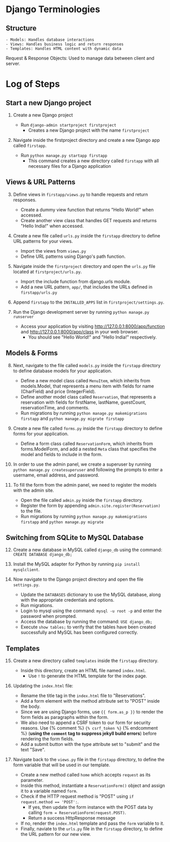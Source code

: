 # Django Terminologies

## Structure
    - Models: Handles database interactions
    - Views: Handles business logic and return responses
    - Templates: Handles HTML content with dynamic data

Request & Response Objects: Used to manage data between client and server.

# Log of Steps


## Start a new Django project

1. Create a new Django project
    - Run `django-admin startproject firstproject`
        - Creates a new Django project with the name `firstproject`

2. Navigate inside the firstproject directory and create a new Django app called `firstapp`.
    - Run `python manage.py startapp firstapp`
        - This command creates a new directory called `firstapp` with all necessary files for a Django application

## Views & URL Patterns

3. Define views in `firstapp/views.py` to handle requests and return responses.
    - Create a dummy view function that returns "Hello World!" when accessed.
    - Create another view class that handles GET requests and returns "Hello India!" when accessed.

4. Create a new file called `urls.py` inside the `firstapp` directory to define URL patterns for your views.
    - Import the views from `views.py`
    - Define URL patterns using Django's path function.

5. Navigate inside the `firstproject` directory and open the `urls.py` file located at `firstproject/urls.py`.
    - Import the include function from django.urls module.
    - Add a new URL pattern, `app/`, that includes the URLs defined in `firstapp/urls.py`

6. Append `firstapp` to the `INSTALLED_APPS` list in `firstproject/settings.py`.

7. Run the Django development server by running `python manage.py runserver`
    - Access your application by visiting http://127.0.0.1:8000/app/function and http://127.0.0.1:8000/app/class in your web browser.
        - You should see "Hello World!" and "Hello India!" respectively.


## Models & Forms

8. Next, navigate to the file called `models.py` inside the `firstapp` directory to define database models for your application.
    - Define a new model class called `MenuItem`, which inherits from models.Model, that represents a menu item with fields for name (CharField) and price (IntegerField).
    - Define another model class called `Reservation`, that represents a reservation with fields for firstName, lastName, guestCount, reservationTime, and comments.
    - Run migrations by running `python manage.py makemigrations firstapp` and `python manage.py migrate firstapp`

9. Create a new file called `forms.py` inside the `firstapp` directory to define forms for your application.
    - Define a form class called `ReservationForm`, which inherits from forms.ModelForm, and add a nested `Meta` class that specifies the model and fields to include in the form.

10. In order to use the admin panel, we create a superuser by running `python manage.py createsuperuser` and following the prompts to enter a username, email address, and password.

11. To fill the form from the admin panel, we need to register the models with the admin site.
    - Open the file called `admin.py` inside the `firstapp` directory.
    - Register the form by appending `admin.site.register(Reservation)` to the file.
    - Run migrations by running `python manage.py makemigrations firstapp` and `python manage.py migrate`


## Switching from SQLite to MySQL Database

12. Create a new database in MySQL called `django_db` using the command: `CREATE DATABASE django_db;`

13. Install the MySQL adapter for Python by running `pip install mysqlclient`.

14. Now navigate to the Django project directory and open the file `settings.py`.
    - Update the `DATABASES` dictionary to use the MySQL database, along with the appropriate credentials and options.
    - Run migrations.
    - Login to mysql using the command: `mysql -u root -p` and enter the password when prompted.
    - Access the database by running the command: `USE django_db;`
    - Execute `show tables;` to verify that the tables have been created successfully and MySQL has been configured correctly.


## Templates

15. Create a new directory called `templates` inside the `firstapp` directory.
    - Inside this directory, create an HTML file named `index.html`.
        - Use `!` to generate the HTML template for the index page.

16. Updating the `index.html` file:
    - Rename the title tag in the `index.html` file to "Reservations".
    - Add a form element with the method attribute set to "POST" inside the body.
    - Since we are using Django forms, use `{{ form.as_p }}` to render the form fields as paragraphs within the form.
    - We also need to append a CSRF token to our form for security reasons. Use {% comment %} `{% csrf_token %}` {% endcomment %} (**using the `comment` tag to suppress jekyll build errors**) before rendering the form fields.
    - Add a submit button with the type attribute set to "submit" and the text "Save".

17. Navigate back to the `views.py` file in the `firstapp` directory, to define the form variable that will be used in our template.
    - Create a new method called `home` which accepts `request` as its parameter.
    - Inside this method, instantiate a `ReservationForm()` object and assign it to a variable named `form`.
    - Check if the HTTP request method is "POST" using `if request.method == 'POST':`.
        - If yes, then update the form instance with the POST data by calling `form = ReservationForm(request.POST)`.
        - Return a success HttpResponse message
    - If no, render the `index.html` template and pass the `form` variable to it.
    - Finally, naviate to the `urls.py` file in the `firstapp` directory, to define the URL pattern for our new view.